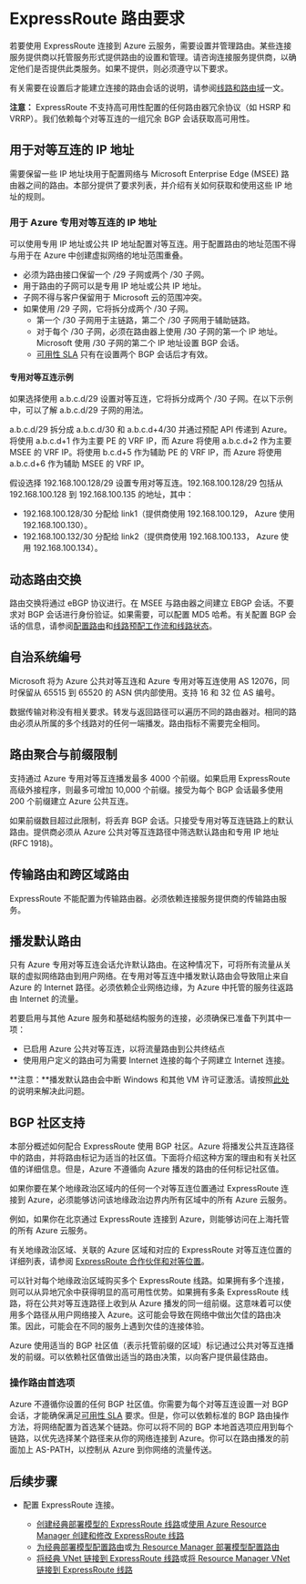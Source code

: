 <properties
   pageTitle="ExpressRoute 路由要求 | Azure"
   description="本页提供有关为 ExpressRoute 线路配置和管理路由的详细要求。"
   documentationCenter="na"
   services="expressroute"
   authors="ganesr"
   manager="rossort"
   editor=""/>  

<tags
   ms.service="expressroute"
   ms.devlang="na"
   ms.topic="get-started-article"
   ms.tgt_pltfrm="na"
   ms.workload="infrastructure-services"
   ms.date="01/27/2017"
   wacn.date="03/24/2017"
   ms.author="ganesr"/>  



# ExpressRoute 路由要求  

若要使用 ExpressRoute 连接到 Azure 云服务，需要设置并管理路由。某些连接服务提供商以托管服务形式提供路由的设置和管理。请咨询连接服务提供商，以确定他们是否提供此类服务。如果不提供，则必须遵守以下要求。

有关需要在设置后才能建立连接的路由会话的说明，请参阅[线路和路由域](/documentation/articles/expressroute-circuit-peerings/)一文。

**注意：** ExpressRoute 不支持高可用性配置的任何路由器冗余协议（如 HSRP 和 VRRP）。我们依赖每个对等互连的一组冗余 BGP 会话获取高可用性。

## 用于对等互连的 IP 地址
需要保留一些 IP 地址块用于配置网络与 Microsoft Enterprise Edge (MSEE) 路由器之间的路由。本部分提供了要求列表，并介绍有关如何获取和使用这些 IP 地址的规则。

### 用于 Azure 专用对等互连的 IP 地址
可以使用专用 IP 地址或公共 IP 地址配置对等互连。用于配置路由的地址范围不得与用于在 Azure 中创建虚拟网络的地址范围重叠。

 - 必须为路由接口保留一个 /29 子网或两个 /30 子网。
 - 用于路由的子网可以是专用 IP 地址或公共 IP 地址。
 - 子网不得与客户保留用于 Microsoft 云的范围冲突。
 - 如果使用 /29 子网，它将拆分成两个 /30 子网。 
	 - 第一个 /30 子网用于主链路，第二个 /30 子网用于辅助链路。
	 - 对于每个 /30 子网，必须在路由器上使用 /30 子网的第一个 IP 地址。Microsoft 使用 /30 子网的第二个 IP 地址设置 BGP 会话。
	 - [可用性 SLA](/support/legal/sla/) 只有在设置两个 BGP 会话后才有效。  

#### 专用对等互连示例

如果选择使用 a.b.c.d/29 设置对等互连，它将拆分成两个 /30 子网。在以下示例中，可以了解 a.b.c.d/29 子网的用法。

a.b.c.d/29 拆分成 a.b.c.d/30 和 a.b.c.d+4/30 并通过预配 API 传递到 Azure。将使用 a.b.c.d+1 作为主要 PE 的 VRF IP，而 Azure 将使用 a.b.c.d+2 作为主要 MSEE 的 VRF IP。将使用 b.c.d+5 作为辅助 PE 的 VRF IP，而 Azure 将使用 a.b.c.d+6 作为辅助 MSEE 的 VRF IP。

假设选择 192.168.100.128/29 设置专用对等互连。192.168.100.128/29 包括从 192.168.100.128 到 192.168.100.135 的地址，其中：

- 192\.168.100.128/30 分配给 link1（提供商使用 192.168.100.129， Azure 使用 192.168.100.130）。
- 192\.168.100.132/30 分配给 link2（提供商使用 192.168.100.133， Azure 使用 192.168.100.134）。

## 动态路由交换

路由交换将通过 eBGP 协议进行。在 MSEE 与路由器之间建立 EBGP 会话。不要求对 BGP 会话进行身份验证。如果需要，可以配置 MD5 哈希。有关配置 BGP 会话的信息，请参阅[配置路由](/documentation/articles/expressroute-howto-routing-classic/)和[线路预配工作流和线路状态](/documentation/articles/expressroute-workflows/)。

## 自治系统编号

Microsoft 将为 Azure 公共对等互连和 Azure 专用对等互连使用 AS 12076，同时保留从 65515 到 65520 的 ASN 供内部使用。支持 16 和 32 位 AS 编号。

数据传输对称没有相关要求。转发与返回路径可以遍历不同的路由器对。相同的路由必须从所属的多个线路对的任何一端播发。路由指标不需要完全相同。

## 路由聚合与前缀限制
支持通过 Azure 专用对等互连播发最多 4000 个前缀。如果启用 ExpressRoute 高级外接程序，则最多可增加 10,000 个前缀。接受为每个 BGP 会话最多使用 200 个前缀建立 Azure 公共互连。

如果前缀数目超过此限制，将丢弃 BGP 会话。只接受专用对等互连链路上的默认路由。提供商必须从 Azure 公共对等互连路径中筛选默认路由和专用 IP 地址 (RFC 1918)。

## 传输路由和跨区域路由
ExpressRoute 不能配置为传输路由器。必须依赖连接服务提供商的传输路由服务。

## <a name="advertising-default-routes"></a> 播发默认路由
只有 Azure 专用对等互连会话允许默认路由。在这种情况下，可将所有流量从关联的虚拟网络路由到用户网络。在专用对等互连中播发默认路由会导致阻止来自 Azure 的 Internet 路径。必须依赖企业网络边缘，为 Azure 中托管的服务往返路由 Internet 的流量。

 若要启用与其他 Azure 服务和基础结构服务的连接，必须确保已准备下列其中一项：

 - 已启用 Azure 公共对等互连，以将流量路由到公共终结点
 - 使用用户定义的路由可为需要 Internet 连接的每个子网建立 Internet 连接。

**注意：**播发默认路由会中断 Windows 和其他 VM 许可证激活。请按照[此处](http://blogs.msdn.com/b/mast/archive/2015/05/20/use-azure-custom-routes-to-enable-kms-activation-with-forced-tunneling.aspx)的说明来解决此问题。



## BGP 社区支持
本部分概述如何配合 ExpressRoute 使用 BGP 社区。Azure 将播发公共互连路径中的路由，并将路由标记为适当的社区值。下面将介绍这种方案的理由和有关社区值的详细信息。但是，Azure 不遵循向 Azure 播发的路由的任何标记社区值。

如果你要在某个地缘政治区域内的任何一个对等互连位置通过 ExpressRoute 连接到 Azure，必须能够访问该地缘政治边界内所有区域中的所有 Azure 云服务。

例如，如果你在北京通过 ExpressRoute 连接到 Azure，则能够访问在上海托管的所有 Azure 云服务。

有关地缘政治区域、关联的 Azure 区域和对应的 ExpressRoute 对等互连位置的详细列表，请参阅 [ExpressRoute 合作伙伴和对等位置](/documentation/articles/expressroute-locations/)。

可以针对每个地缘政治区域购买多个 ExpressRoute 线路。如果拥有多个连接，则可以从异地冗余中获得明显的高可用性优势。如果拥有多条 ExpressRoute 线路，将在公共对等互连路径上收到从 Azure 播发的同一组前缀。这意味着可以使用多个路径从用户网络接入 Azure。这可能会导致在网络中做出欠佳的路由决策。因此，可能会在不同的服务上遇到欠佳的连接体验。

 Azure 使用适当的 BGP 社区值（表示托管前缀的区域）标记通过公共对等互连播发的前缀。可以依赖社区值做出适当的路由决策，以向客户提供最佳路由。

### 操作路由首选项

Azure 不遵循你设置的任何 BGP 社区值。你需要为每个对等互连设置一对 BGP 会话，才能确保满足[可用性 SLA](/support/legal/sla/) 要求。但是，你可以依赖标准的 BGP 路由操作方法，将网络配置为首选某个链路。你可以将不同的 BGP 本地首选项应用到每个链路，以优先选择某个路径来从你的网络连接到 Azure。你可以在路由播发的前面加上 AS-PATH，以控制从 Azure 到你网络的流量传送。

## 后续步骤

- 配置 ExpressRoute 连接。

	- [创建经典部署模型的 ExpressRoute 线路](/documentation/articles/expressroute-howto-circuit-classic/)或[使用 Azure Resource Manager 创建和修改 ExpressRoute 线路](/documentation/articles/expressroute-howto-circuit-arm/)
	- [为经典部署模型配置路由](/documentation/articles/expressroute-howto-routing-classic/)或[为 Resource Manager 部署模型配置路由](/documentation/articles/expressroute-howto-routing-arm/)
	- [将经典 VNet 链接到 ExpressRoute 线路](/documentation/articles/expressroute-howto-linkvnet-classic/)或[将 Resource Manager VNet 链接到 ExpressRoute 线路](/documentation/articles/expressroute-howto-linkvnet-arm/)

<!---HONumber=Mooncake_0320_2017-->